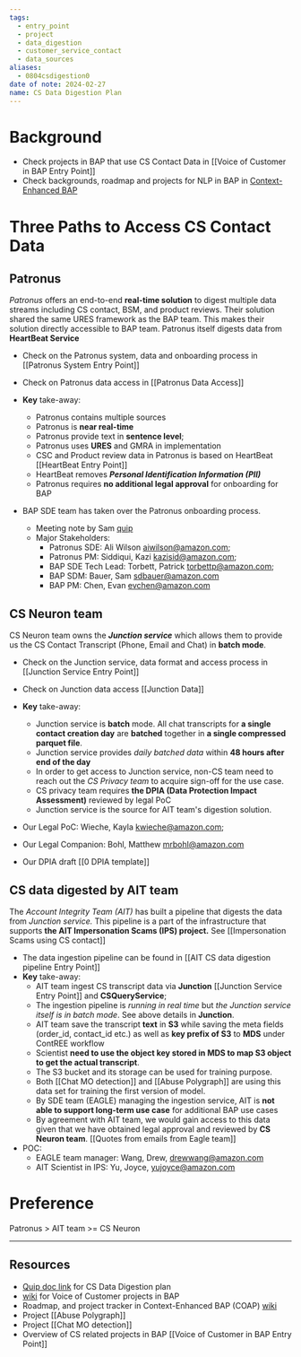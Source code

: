 ```yaml
---
tags:
  - entry_point
  - project
  - data_digestion
  - customer_service_contact
  - data_sources
aliases:
  - 0804csdigestion0
date of note: 2024-02-27
name: CS Data Digestion Plan
---
```


# Background

- Check projects in BAP that use CS Contact Data in [[Voice of Customer in BAP Entry Point]]
- Check backgrounds, roadmap and projects for NLP in BAP in [Context-Enhanced BAP](https://w.amazon.com/bin/preview/AbusePrevention/Abuse_ML/BuyerAbuse_BuyerSellerMessaging/BSM_Prods_Roadmap)


# Three Paths to Access CS Contact Data

## Patronus

*Patronus* offers an end-to-end **real-time solution** to digest multiple data streams including CS contact, BSM, and product reviews. Their solution shared the same URES framework as the BAP team. This makes their solution directly accessible to BAP team.  Patronus itself digests data from **HeartBeat Service**

- Check on the Patronus system, data and onboarding process in [[Patronus System Entry Point]]
- Check on Patronus data access in [[Patronus Data Access]]
- **Key** take-away:
	- Patronus contains multiple sources
	- Patronus is **near real-time**
	- Patronus provide text in **sentence level**; 
	- Patronus uses **URES** and GMRA in implementation
	- CSC and Product review data in Patronus is based on HeartBeat [[HeartBeat Entry Point]]
	- HeartBeat removes ***Personal Identification Information (PII)***
	- Patronus requires **no additional legal approval** for onboarding for BAP

- BAP SDE team has taken over the Patronus onboarding process. 
	- Meeting note by Sam [quip](https://quip-amazon.com/xsYKAoNSTCEt/BAP-Patronus-Onboarding)
	- Major Stakeholders: 
		- Patronus SDE:  Ali Wilson aiwilson@amazon.com; 
		- Patronus PM:  Siddiqui, Kazi kazisid@amazon.com;
		- BAP SDE Tech Lead:  Torbett, Patrick torbettp@amazon.com;
		- BAP SDM:  Bauer, Sam sdbauer@amazon.com
		- BAP PM:  Chen, Evan evchen@amazon.com
		  
## CS Neuron team

CS Neuron team owns the ***Junction service*** which allows them to provide us the CS Contact Transcript (Phone, Email and Chat) in **batch mode**.

- Check on the Junction service, data format and access process in [[Junction Service Entry Point]]
- Check on Junction data access [[Junction Data]]
- **Key** take-away:
	- Junction service is **batch** mode. All chat transcripts for **a single contact creation day** are **batched** together in **a single compressed parquet file**. 
	- Junction service provides *daily batched data* within **48 hours after end of the day**
	- In order to get access to Junction service, non-CS team need to reach out the *CS Privacy team* to acquire sign-off for the use case. 
	- CS privacy team requires **the DPIA (Data Protection Impact Assessment)** reviewed by legal PoC 
	- Junction service is the source for AIT team's digestion solution.
	  
- Our Legal PoC:  Wieche, Kayla kwieche@amazon.com; 
- Our Legal Companion:  Bohl, Matthew <mrbohl@amazon.com>
- Our DPIA draft [[0 DPIA template]]

## CS data digested by AIT team

The *Account Integrity Team (AIT)* has built a pipeline that digests the data from *Junction service.*  This pipeline is a part of the infrastructure that supports **the AIT Impersonation Scams (IPS) project.** See [[Impersonation Scams using CS contact]]

- The data ingestion pipeline can be found in [[AIT CS data digestion pipeline Entry Point]]
- **Key** take-away:
	- AIT team ingest CS transcript data via **Junction** [[Junction Service Entry Point]] and **CSQueryService**;
	- The ingestion pipeline is *running in real time* but *the Junction service itself is in batch mode*. See above details in **Junction**.
	- AIT team save the transcript **text** in **S3** while saving the meta fields (order_id, contact_id etc.) as well as **key prefix of S3** to **MDS** under ContREE workflow
	- Scientist **need to use the object key stored in MDS to map S3 object to get the actual transcript**.
	- The S3 bucket and its storage can be used for training purpose. 
	- Both [[Chat MO detection]] and [[Abuse Polygraph]] are using this data set for training the first version of model. 
	- By SDE team (EAGLE) managing the ingestion service, AIT is **not able to support long-term use case** for additional BAP use cases
	- By agreement with AIT team, we would gain access to this data given that we have obtained legal approval and reviewed by **CS Neuron team**.  [[Quotes from emails from Eagle team]]
- POC:
	- EAGLE team manager: Wang, Drew, drewwang@amazon.com
	- AIT Scientist in IPS: Yu, Joyce, yujoyce@amazon.com

# Preference

Patronus > AIT team >= CS Neuron





--- 

## Resources

- [Quip doc link](https://quip-amazon.com/nMrDA3TC2lLh/Review-of-CS-Transcript-Digestion-Plan-and-Next-Steps) for CS Data Digestion plan
- [wiki](https://w.amazon.com/bin/view/AbusePrevention/Abuse_ML/BuyerAbuse_NLP_CSContact/) for Voice of Customer projects in BAP
- Roadmap, and project tracker in Context-Enhanced BAP (COAP) [wiki](https://w.amazon.com/bin/preview/AbusePrevention/Abuse_ML/BuyerAbuse_BuyerSellerMessaging/BSM_Prods_Roadmap)
- Project [[Abuse Polygraph]]
- Project [[Chat MO detection]]
- Overview of CS related projects in BAP [[Voice of Customer in BAP Entry Point]]